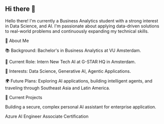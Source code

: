 ## Hi there 👋

Hello there! I'm currently a Business Analytics student with a strong interest in Data Science, and AI. I'm passionate about applying data-driven solutions to real-world problems and continuously expanding my technical skills.

🔹 About Me

📚 Background: Bachelor's in Business Analytics at VU Amsterdam.

💼 Current Role: Intern New Tech AI at G-STAR HQ in Amsterdam.

🚀 Interests: Data Science, Generative AI, Agentic Applications.

🌍 Future Plans: Exploring AI applications, building intelligent agents, and traveling through Southeast Asia and Latin America.

📌 Current Projects

Building a secure, complex personal AI assistant for enterprise application.

Azure AI Engineer Associate Certification
<!--
**LeoMetasch/LeoMetasch** is a ✨ _special_ ✨ repository because its `README.md` (this file) appears on your GitHub profile.

Here are some ideas to get you started:

- 🔭 I’m currently working on ...
- 🌱 I’m currently learning ...
- 👯 I’m looking to collaborate on ...
- 🤔 I’m looking for help with ...
- 💬 Ask me about ...
- 📫 How to reach me: ...
- 😄 Pronouns: ...
- ⚡ Fun fact: ...
-->
